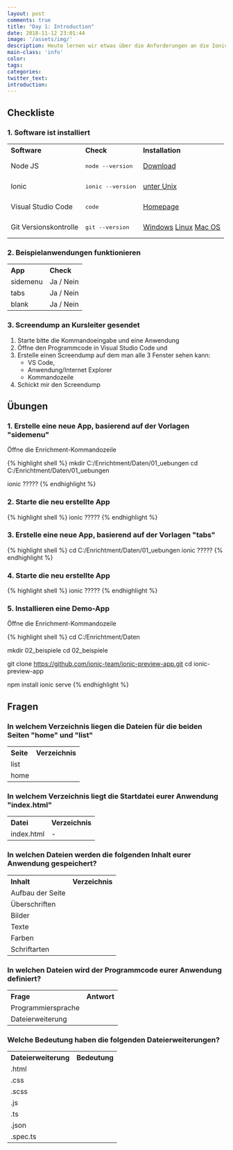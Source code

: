 ```yaml
---
layout: post
comments: true
title: "Day 1: Introduction"
date: 2018-11-12 23:01:44
image: '/assets/img/'
description: Heute lernen wir etwas über die Anforderungen an die Ionic-Entwicklung. Inbesondere die notwendige Software. Am Ende gibts es auch noch ein paar Übungen und Fragen
main-class: 'info'
color:
tags:
categories:
twitter_text:
introduction:
---
```


## Checkliste

### 1. Software ist installiert
<table style="width: 600px">
	<tbody>
		<tr class="header">
			<th align="left">Software</th>
			<th align="left">Check</th>
			<th align="left">Installation</th>
		</tr>
		<tr>
			<td>Node JS</td>
			<td><pre>node --version</pre></td>
			<td><a href="https://nodejs.org/download/release/latest-v8.x/">Download</a></td>
		</tr>
		<tr>
			<td>Ionic				</td>
			<td> <pre>ionic --version</pre>								</td>
			<td><a href="http://blog.via-internet.de/blog/2018/11/09/ionic-4-installation-on-unix/">unter Unix</a>	</td></tr>
		<tr>
			<td>Visual Studio Code</td>
			<td> <pre>code</pre></td>
			<td><a href="https://code.visualstudio.com">Homepage</a>												</td></tr>
		<tr>
			<td>Git Versionskontrolle</td>
			<td> <pre>git --version</pre></td>
			<td>
				<a href="https://git-scm.com/download/win">Windows</a>
				<a href="https://git-scm.com/download/linux">Linux</a>
				<a href="https://git-scm.com/download/mac">Mac OS</a>												
			</td>
		</tr>
	</tbody>
</table>

### 2. Beispielanwendungen funktionieren

<table style="width: 600px">
	<tbody>
		<tr class="header">
			<th align="left">App</th>
			<th align="left">Check</th>
		</tr>
		<tr><td>sidemenu	</td><td>Ja / Nein</td></tr>
		<tr><td>tabs		</td><td>Ja / Nein</td></tr>
		<tr><td>blank		</td><td>Ja / Nein</td></tr>
	</tbody>
</table>

### 3. Screendump an Kursleiter gesendet

1. Starte bitte die Kommandoeingabe und eine Anwendung
2. Öffne den Programmcode in Visual Studio Code und
3. Erstelle einen Screendump auf dem man alle 3 Fenster sehen kann: 
   - VS Code, 
   - Anwendung/Internet Explorer
   - Kommandozeile
4. Schickt mir den Screendump

## Übungen

### 1. Erstelle eine neue App, basierend auf der Vorlagen  "sidemenu"

Öffne die Enrichment-Kommandozeile

{% highlight shell %}
mkdir C:/Enrichtment/Daten/01_uebungen
cd    C:/Enrichtment/Daten/01_uebungen

ionic ?????
{% endhighlight %} 

### 2. Starte die neu erstellte App

{% highlight shell %}
ionic ?????
{% endhighlight %} 

### 3. Erstelle eine neue App, basierend auf der Vorlagen "tabs"

{% highlight shell %}
cd    C:/Enrichtment/Daten/01_uebungen
ionic ?????
{% endhighlight %} 

### 4. Starte die neu erstellte App

{% highlight shell %}
ionic ?????
{% endhighlight %} 

### 5. Installieren eine Demo-App

Öffne die Enrichment-Kommandozeile

{% highlight shell %}
cd    C:/Enrichtment/Daten

mkdir 02_beispiele
cd    02_beispiele

git clone https://github.com/ionic-team/ionic-preview-app.git
cd ionic-preview-app

npm install
ionic serve
{% endhighlight %}   

## Fragen

### In welchem Verzeichnis liegen die Dateien für die beiden Seiten  "home" und "list"

<table style="width: 600px">
	<tbody>
		<tr class="header">
			<th align="left">Seite</th>
			<th align="left">Verzeichnis</th>
	</tr>
	<tr><td>list</td><td> </td></tr>
	<tr><td>home</td><td> </td></tr>
	</tbody>
</table>

 
### In welchem Verzeichnis liegt die Startdatei eurer Anwendung "index.html"

<table style="width: 600px">
	<tbody>
		<tr class="header">
			<th align="left">Datei</th>
			<th align="left">Verzeichnis</th>
		</tr>
		<tr><td>index.html</td><td>-</td></tr>
	</tbody>
</table>

### In welchen Dateien werden die folgenden Inhalt eurer Anwendung gespeichert?

<table style="width: 600px">
	<tbody>
		<tr class="header">
			<th align="left">Inhalt</th>
			<th align="left">Verzeichnis</th>
		</tr>
		<tr><td>Aufbau der Seite</td><td> </td></tr>
		<tr><td>Überschriften</td><td> </td></tr>
		<tr><td>Bilder</td><td> </td></tr>
		<tr><td>Texte</td><td> </td></tr>
		<tr><td>Farben</td><td> </td></tr>
		<tr><td>Schriftarten</td><td> </td></tr>
	</tbody>
</table>

### In welchen Dateien wird der Programmcode eurer Anwendung definiert?

<table style="width: 600px">
	<tbody>
		<tr class="header">
			<th align="left">Frage</th>
			<th align="left">Antwort</th>
		</tr>
		<tr><td>Programmiersprache</td><td></td></tr>
		<tr><td>Dateierweiterung</td><td></td></tr>
	</tbody>
</table>

### Welche Bedeutung haben die folgenden Dateierweiterungen?

<table style="width: 600px">
	<tbody>
		<tr clas="header">
			<th align="left">Dateierweiterung</th>
			<th align="left">Bedeutung</th>
		</tr>
		<tr><td>.html	</td><td></td></tr>
		<tr><td>.css	</td><td></td></tr>
		<tr><td>.scss	</td><td></td></tr>
		<tr><td>.js		</td><td></td></tr>
		<tr><td>.ts		</td><td></td></tr>
		<tr><td>.json	</td><td></td></tr>
		<tr><td>.spec.ts</td><td></td></tr>
	</tbody>
</table>
